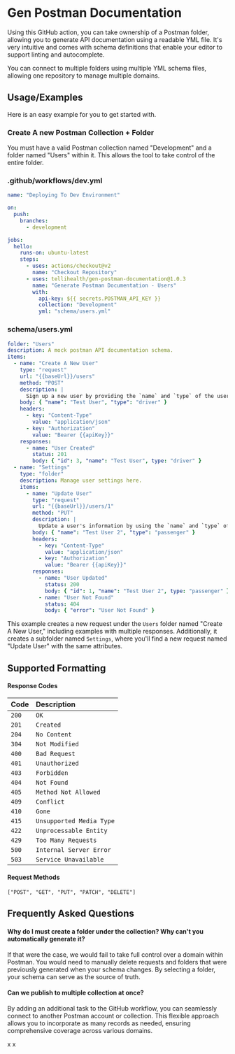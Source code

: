 # Gen Postman Documentation

Using this GitHub action, you can take ownership of a Postman folder, allowing you to generate API documentation using a readable YML file. It's very intuitive and comes with schema definitions that enable your editor to support linting and autocomplete.

You can connect to multiple folders using multiple YML schema files, allowing one repository to manage multiple domains.

## Usage/Examples

Here is an easy example for you to get started with.

### Create A new Postman Collection + Folder

You must have a valid Postman collection named "Development" and a folder named "Users" within it. This allows the tool to take control of the entire folder.

### .github/workflows/dev.yml

```yml
name: "Deploying To Dev Environment"

on:
  push:
    branches:
      - development

jobs:
  hello:
    runs-on: ubuntu-latest
    steps:
      - uses: actions/checkout@v2
        name: "Checkout Repository"
      - uses: tellihealth/gen-postman-documentation@1.0.3
        name: "Generate Postman Documentation - Users"
        with:
          api-key: ${{ secrets.POSTMAN_API_KEY }}
          collection: "Development"
          yml: "schema/users.yml"
```

### schema/users.yml

```yml
folder: "Users"
description: A mock postman API documentation schema.
items:
  - name: "Create A New User"
    type: "request"
    url: "{{baseUrl}}/users"
    method: "POST"
    description: |
      Sign up a new user by providing the `name` and `type` of the user.
    body: { "name": "Test User", "type": "driver" }
    headers:
      - key: "Content-Type"
        value: "application/json"
      - key: "Authorization"
        value: "Bearer {{apiKey}}"
    responses:
      - name: "User Created"
        status: 201
        body: { "id": 3, "name": "Test User", type: "driver" }
  - name: "Settings"
    type: "folder"
    description: Manage user settings here.
    items:
      - name: "Update User"
        type: "request"
        url: "{{baseUrl}}/users/1"
        method: "PUT"
        description: |
          Update a user's information by using the `name` and `type` of the user.
        body: { "name": "Test User 2", "type": "passenger" }
        headers:
          - key: "Content-Type"
            value: "application/json"
          - key: "Authorization"
            value: "Bearer {{apiKey}}"
        responses:
          - name: "User Updated"
            status: 200
            body: { "id": 1, "name": "Test User 2", type: "passenger" }
          - name: "User Not Found"
            status: 404
            body: { "error": "User Not Found" }
```

This example creates a new request under the `Users` folder named "Create A New User," including examples with multiple responses. Additionally, it creates a subfolder named `Settings`, where you'll find a new request named "Update User" with the same attributes.

## Supported Formatting

#### Response Codes

| Code  | Description              |
| :---- | :----------------------- |
| `200` | `OK`                     |
| `201` | `Created`                |
| `204` | `No Content`             |
| `304` | `Not Modified`           |
| `400` | `Bad Request`            |
| `401` | `Unauthorized`           |
| `403` | `Forbidden`              |
| `404` | `Not Found`              |
| `405` | `Method Not Allowed`     |
| `409` | `Conflict`               |
| `410` | `Gone`                   |
| `415` | `Unsupported Media Type` |
| `422` | `Unprocessable Entity`   |
| `429` | `Too Many Requests`      |
| `500` | `Internal Server Error`  |
| `503` | `Service Unavailable`    |

#### Request Methods

```
["POST", "GET", "PUT", "PATCH", "DELETE"]
```

## Frequently Asked Questions

#### Why do I must create a folder under the collection? Why can't you automatically generate it?

If that were the case, we would fail to take full control over a domain within Postman. You would need to manually delete requests and folders that were previously generated when your schema changes. By selecting a folder, your schema can serve as the source of truth.

#### Can we publish to multiple collection at once?

By adding an additional task to the GitHub workflow, you can seamlessly connect to another Postman account or collection. This flexible approach allows you to incorporate as many records as needed, ensuring comprehensive coverage across various domains.

x x

